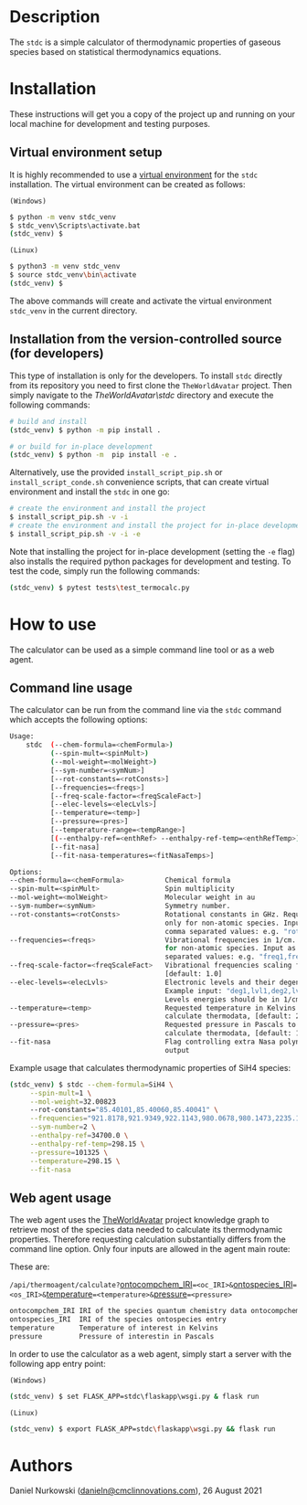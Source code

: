 # Description #

The `stdc` is a simple calculator of thermodynamic properties of gaseous species based on statistical thermodynamics equations.

# Installation #
These instructions will get you a copy of the project up and running on your local machine for development and testing purposes.

## Virtual environment setup

It is highly recommended to use a [virtual environment](https://docs.python.org/3/tutorial/venv.html) for the `stdc` installation. The virtual environment can be created as follows:

`(Windows)`

```cmd
$ python -m venv stdc_venv
$ stdc_venv\Scripts\activate.bat
(stdc_venv) $
```

`(Linux)`
```sh
$ python3 -m venv stdc_venv
$ source stdc_venv\bin\activate
(stdc_venv) $
```

The above commands will create and activate the virtual environment `stdc_venv` in the current directory.

## Installation from the version-controlled source (for developers)

This type of installation is only for the developers. To install `stdc` directly from its repository you need to first clone the `TheWorldAvatar` project. Then simply navigate to the *TheWorldAvatar\stdc* directory and execute the following commands:
```bash
# build and install
(stdc_venv) $ python -m pip install .

# or build for in-place development
(stdc_venv) $ python -m  pip install -e .
```

Alternatively, use the provided `install_script_pip.sh` or `install_script_conde.sh` convenience scripts, that can create virtual environment and install the `stdc` in one go:
```bash
# create the environment and install the project
$ install_script_pip.sh -v -i
# create the environment and install the project for in-place development
$ install_script_pip.sh -v -i -e
```
Note that installing the project for in-place development (setting the `-e` flag) also installs the required python packages for development and testing. To test the code, simply run the following commands:

```bash
(stdc_venv) $ pytest tests\test_termocalc.py
```

# How to use #

The calculator can be used as a simple command line tool or as a web agent.
## Command line usage

 The calculator can be run from the command line via the `stdc` command which accepts the following options:

```bash
Usage:
    stdc  (--chem-formula=<chemFormula>)
          (--spin-mult=<spinMult>)
          (--mol-weight=<molWeight>)
          [--sym-number=<symNum>]
          [--rot-constants=<rotConsts>]
          [--frequencies=<freqs>]
          [--freq-scale-factor=<freqScaleFact>]
          [--elec-levels=<elecLvls>]
          [--temperature=<temp>]
          [--pressure=<pres>]
          [--temperature-range=<tempRange>]
          [(--enthalpy-ref=<enthRef> --enthalpy-ref-temp=<enthRefTemp>)]
          [--fit-nasa]
          [--fit-nasa-temperatures=<fitNasaTemps>]

Options:
--chem-formula=<chemFormula>          Chemical formula
--spin-mult=<spinMult>                Spin multiplicity
--mol-weight=<molWeight>              Molecular weight in au
--sym-number=<symNum>                 Symmetry number.
--rot-constants=<rotConsts>           Rotational constants in GHz. Required
                                      only for non-atomic species. Input as
                                      comma separated values: e.g. "rot1,rot2,..."
--frequencies=<freqs>                 Vibrational frequencies in 1/cm. Required only
                                      for non-atomic species. Input as comma
                                      separated values: e.g. "freq1,freq2,..."
--freq-scale-factor=<freqScaleFact>   Vibrational frequencies scaling factor,
                                      [default: 1.0]
--elec-levels=<elecLvls>              Electronic levels and their degeneracies,
                                      Example input: "deg1,lvl1,deg2,lvl2,..."
                                      Levels energies should be in 1/cm
--temperature=<temp>                  Requested temperature in Kelvins to
                                      calculate thermodata, [default: 298.15]
--pressure=<pres>                     Requested pressure in Pascals to
                                      calculate thermodata, [default: 101325.0]
--fit-nasa                            Flag controlling extra Nasa polynomials
                                      output
```

Example usage that calculates thermodynamic properties of SiH4 species:
```bash
(stdc_venv) $ stdc --chem-formula=SiH4 \
     --spin-mult=1 \
     --mol-weight=32.00823
     --rot-constants="85.40101,85.40060,85.40041" \
     --frequencies="921.8178,921.9349,922.1143,980.0678,980.1473,2235.1371,2242.2008,2242.8063,2243.4218" \
     --sym-number=2 \
     --enthalpy-ref=34700.0 \
     --enthalpy-ref-temp=298.15 \
     --pressure=101325 \
     --temperature=298.15 \
     --fit-nasa
```

## Web agent usage

The web agent uses the [TheWorldAvatar](https://github.com/cambridge-cares/TheWorldAvatar) project knowledge graph to retrieve most of the species data needed to calculate its thermodynamic properties. Therefore requesting calculation substantially differs from the command line option. Only four inputs are allowed in the agent main route:

These are:

`/api/thermoagent/calculate?`[ontocompchem_IRI]()`=<oc_IRI>&`[ontospecies_IRI]()`=<os_IRI>&`[temperature]()`=<temperature>&`[pressure]()`=<pressure>`

```bash
ontocompchem_IRI IRI of the species quantum chemistry data ontocompchem entry
ontospecies_IRI  IRI of the species ontospecies entry
temperature      Temperature of interest in Kelvins
pressure         Pressure of interestin in Pascals
```

In order to use the calculator as a web agent, simply start a server with the following app entry point:

`(Windows)`

```cmd
(stdc_venv) $ set FLASK_APP=stdc\flaskapp\wsgi.py & flask run
```

`(Linux)`
```bash
(stdc_venv) $ export FLASK_APP=stdc\flaskapp\wsgi.py && flask run
```

# Authors #
Daniel Nurkowski (danieln@cmclinnovations.com), 26 August 2021